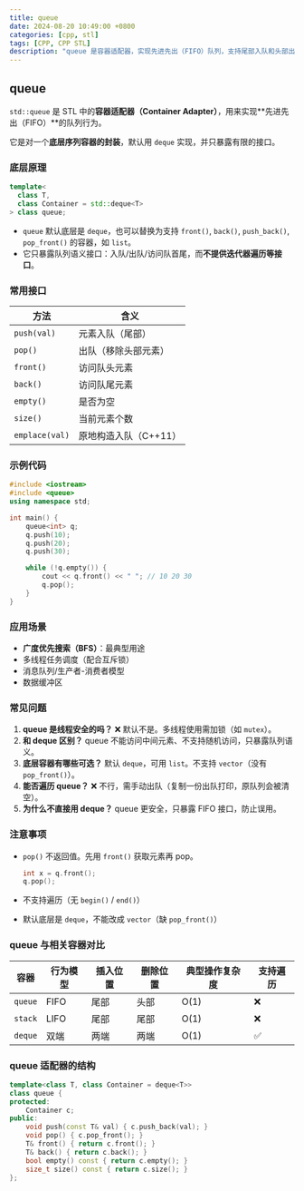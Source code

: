 ```yaml
---
title: queue
date: 2024-08-20 10:49:00 +0800
categories: [cpp, stl]
tags: [CPP, CPP STL]
description: "queue 是容器适配器，实现先进先出（FIFO）队列，支持尾部入队和头部出队，常用于广度优先搜索和任务调度。"
---
```

## queue

`std::queue` 是 STL 中的**容器适配器（Container Adapter）**，用来实现**先进先出（FIFO）**的队列行为。

它是对一个**底层序列容器的封装**，默认用 `deque` 实现，并只暴露有限的接口。

### 底层原理

```cpp
template<
  class T,
  class Container = std::deque<T>
> class queue;
```

- `queue` 默认底层是 `deque`，也可以替换为支持 `front()`, `back()`, `push_back()`, `pop_front()` 的容器，如 `list`。
- 它只暴露队列语义接口：入队/出队/访问队首尾，而**不提供迭代器遍历等接口**。

### 常用接口

| 方法           | 含义                  |
| -------------- | --------------------- |
| `push(val)`    | 元素入队（尾部）      |
| `pop()`        | 出队（移除头部元素）  |
| `front()`      | 访问队头元素          |
| `back()`       | 访问队尾元素          |
| `empty()`      | 是否为空              |
| `size()`       | 当前元素个数          |
| `emplace(val)` | 原地构造入队（C++11） |

### 示例代码

```cpp
#include <iostream>
#include <queue>
using namespace std;

int main() {
    queue<int> q;
    q.push(10);
    q.push(20);
    q.push(30);

    while (!q.empty()) {
        cout << q.front() << " "; // 10 20 30
        q.pop();
    }
}
```

### 应用场景

- **广度优先搜索（BFS）**：最典型用途
- 多线程任务调度（配合互斥锁）
- 消息队列/生产者-消费者模型
- 数据缓冲区

### 常见问题

1. **queue 是线程安全的吗？**
    ❌ 默认不是。多线程使用需加锁（如 `mutex`）。
2. **和 deque 区别？**
    queue 不能访问中间元素、不支持随机访问，只暴露队列语义。
3. **底层容器有哪些可选？**
    默认 `deque`，可用 `list`。不支持 `vector`（没有 `pop_front()`）。
4. **能否遍历 queue？**
    ❌ 不行，需手动出队（复制一份出队打印，原队列会被清空）。
5. **为什么不直接用 deque？**
    queue 更安全，只暴露 FIFO 接口，防止误用。

### 注意事项

- `pop()` 不返回值。先用 `front()` 获取元素再 pop。

  ```cpp
  int x = q.front();
  q.pop();
  ```

- 不支持遍历（无 `begin()` / `end()`）

- 默认底层是 `deque`，不能改成 `vector`（缺 `pop_front()`）

### queue 与相关容器对比

| 容器    | 行为模型 | 插入位置 | 删除位置 | 典型操作复杂度 | 支持遍历 |
| ------- | -------- | -------- | -------- | -------------- | -------- |
| `queue` | FIFO     | 尾部     | 头部     | O(1)           | ❌        |
| `stack` | LIFO     | 尾部     | 尾部     | O(1)           | ❌        |
| `deque` | 双端     | 两端     | 两端     | O(1)           | ✅        |

### queue 适配器的结构

```cpp
template<class T, class Container = deque<T>>
class queue {
protected:
    Container c;
public:
    void push(const T& val) { c.push_back(val); }
    void pop() { c.pop_front(); }
    T& front() { return c.front(); }
    T& back() { return c.back(); }
    bool empty() const { return c.empty(); }
    size_t size() const { return c.size(); }
};
```

